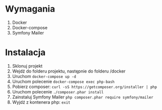 # Wymagania

1. Docker
2. Docker-compose
3. Symfony Mailer

# Instalacja

1. Sklonuj projekt
2. Wejdź do folderu projektu, następnie do folderu /docker
3. Uruchom ```docker-compose up -d```
4. Uruchom polecenie ```docker-compose exec php-bash```
5. Pobierz composer: ```curl -sS https://getcomposer.org/installer | php```
6. Uruchom polecenie ```./composer.phar install```
7. Zainstaluj Symfony Mailer ```php composer.phar require symfony/mailer```
8. Wyjdź z kontenera php: ```exit```
